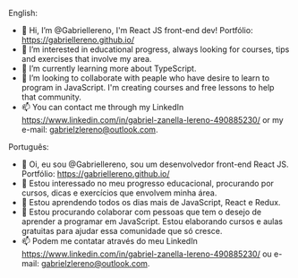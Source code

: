English:

- 👋 Hi, I’m @Gabriellereno, I'm React JS front-end dev! Portfólio: https://gabriellereno.github.io/
- 👀 I’m interested in educational progress, always looking for courses, tips and exercises that involve my area.
- 🌱 I’m currently learning more about TypeScript.
- 💞️ I’m looking to collaborate with peaple who have desire to learn to program in JavaScript. I'm creating courses and free lessons to help that community.
- 📫 You can contact me through my LinkedIn https://www.linkedin.com/in/gabriel-zanella-lereno-490885230/ or my e-mail: gabrielzlereno@outlook.com.

Português:

- 👋 Oi, eu sou @Gabriellereno, sou um desenvolvedor front-end React JS. Portfólio: https://gabriellereno.github.io/
- 👀 Estou interessado no meu progresso educacional, procurando por cursos, dicas e exercícios que envolvem minha área.
- 🌱 Estou aprendendo todos os dias mais de JavaScript, React e Redux.
- 💞️ Estou procurando colaborar com pessoas que tem o desejo de aprender a programar em JavaScript. Estou elaborando cursos e aulas gratuitas para ajudar essa comunidade que só cresce.
- 📫 Podem me contatar através do meu LinkedIn https://www.linkedin.com/in/gabriel-zanella-lereno-490885230/ ou e-mail: gabrielzlereno@outlook.com.

